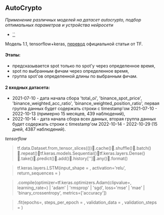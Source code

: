 ## AutoCrypto
*Применение различных моделей на датасет autocrypto, подбор оптимальных параметров и устройства нейросети*
- [``]() 

Модель 1.1, tensorflow+keras, [перевод](https://habr.com/ru/post/495884/) официальной статьи от TF.
#### Этапы:
- предсказывается spot только по spot'у через определенное время,
- spot по выбранным фичам через определенное время,
- группа spot'ов определенной длины по выбранным фичам.

#### 2 входных датасета:
- 2021-07-10 - дата начала сбора 'total_oi', 'binance_spot_price', 'binance_weighted_acc_ratio', 'binance_weighted_position_ratio', первая группа данных будет содержать строки с timestamp'ом 2021-07-10 - 2022-10-13 (примерно 15 месяцев, 439 наблюдений), 
- 2022-10-14 - дата начала сбора всех данных, вторая группа данных будет содержать строки с timestamp'ом 2022-10-14 - 2022-10-29 (15 дней, 4387 наблюдений).


*tensorflow* 
> tf.data.Dataset.from_tensor_slices(())🦎.cache()🦎.shuffle()🦎.batch()🦎.repeat()🦎tf.keras.models.Sequential()🦎tf.keras.layers.Dense()🦎.take()🦎.predict()🦎.add()🦎.history['']🦎.any()🦎.format()

> tf.keras.layers.LSTM(input_shape = , activation='relu', return_sequences = )

> .compile(optimizer=tf.keras.optimizers.Adam(clipvalue=, learning_rate=) | 'adam' | 'rmsprop' | 'sgd', loss='mse' | 'mae' | 'binary_crossentropy', metrics=['accuracy'])

>.fit(epochs=, steps_per_epoch = , validation_data = , validation_steps = )
